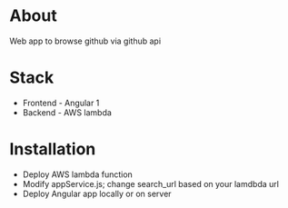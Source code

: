 

#  About

   Web app to browse github via github api


#  Stack

   - Frontend - Angular 1
   - Backend - AWS lambda


#  Installation


- Deploy AWS lambda function
- Modify appService.js; change search_url based on your lamdbda url
- Deploy Angular app locally or on server


